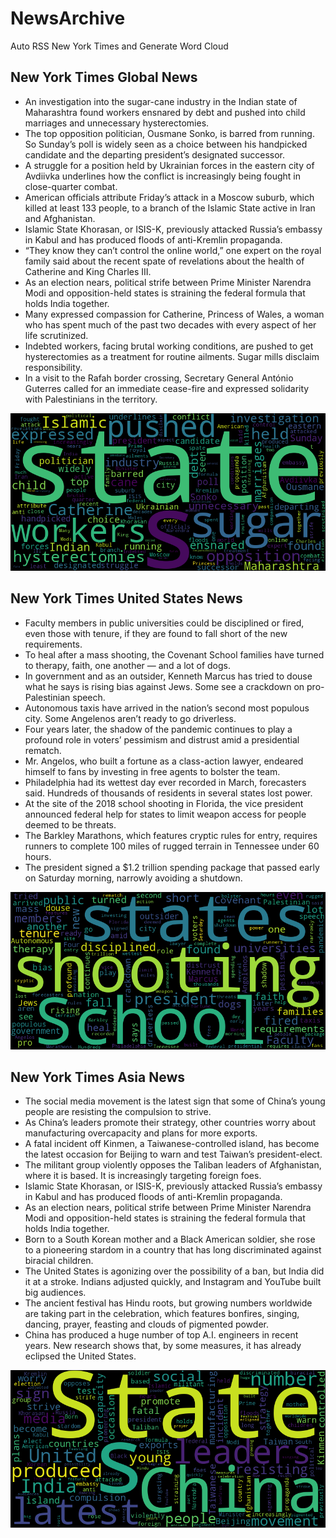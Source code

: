 # NewsArchive
Auto RSS New York Times and Generate Word Cloud

## New York Times Global News
* An investigation into the sugar-cane industry in the Indian state of Maharashtra found workers ensnared by debt and pushed into child marriages and unnecessary hysterectomies.
* The top opposition politician, Ousmane Sonko, is barred from running. So Sunday’s poll is widely seen as a choice between his handpicked candidate and the departing president’s designated successor.
* A struggle for a position held by Ukrainian forces in the eastern city of Avdiivka underlines how the conflict is increasingly being fought in close-quarter combat.
* American officials attribute Friday’s attack in a Moscow suburb, which killed at least 133 people, to a branch of the Islamic State active in Iran and Afghanistan.
* Islamic State Khorasan, or ISIS-K, previously attacked Russia’s embassy in Kabul and has produced floods of anti-Kremlin propaganda.
* “They know they can’t control the online world,” one expert on the royal family said about the recent spate of revelations about the health of Catherine and King Charles III.
* As an election nears, political strife between Prime Minister Narendra Modi and opposition-held states is straining the federal formula that holds India together.
* Many expressed compassion for Catherine, Princess of Wales, a woman who has spent much of the past two decades with every aspect of her life scrutinized.
* Indebted workers, facing brutal working conditions, are pushed to get hysterectomies as a treatment for routine ailments. Sugar mills disclaim responsibility.
* In a visit to the Rafah border crossing, Secretary General António Guterres called for an immediate cease-fire and expressed solidarity with Palestinians in the territory.

![Global](./global.png)
## New York Times United States News
* Faculty members in public universities could be disciplined or fired, even those with tenure, if they are found to fall short of the new requirements.
* To heal after a mass shooting, the Covenant School families have turned to therapy, faith, one another — and a lot of dogs.
* In government and as an outsider, Kenneth Marcus has tried to douse what he says is rising bias against Jews. Some see a crackdown on pro-Palestinian speech.
* Autonomous taxis have arrived in the nation’s second most populous city. Some Angelenos aren’t ready to go driverless.
* Four years later, the shadow of the pandemic continues to play a profound role in voters’ pessimism and distrust amid a presidential rematch.
* Mr. Angelos, who built a fortune as a class-action lawyer, endeared himself to fans by investing in free agents to bolster the team.
* Philadelphia had its wettest day ever recorded in March, forecasters said. Hundreds of thousands of residents in several states lost power.
* At the site of the 2018 school shooting in Florida, the vice president announced federal help for states to limit weapon access for people deemed to be threats.
* The Barkley Marathons, which features cryptic rules for entry, requires runners to complete 100 miles of rugged terrain in Tennessee under 60 hours.
* The president signed a $1.2 trillion spending package that passed early on Saturday morning, narrowly avoiding a shutdown.

![US](./usnews.png)
## New York Times Asia News
* The social media movement is the latest sign that some of China’s young people are resisting the compulsion to strive.
* As China’s leaders promote their strategy, other countries worry about manufacturing overcapacity and plans for more exports.
* A fatal incident off Kinmen, a Taiwanese-controlled island, has become the latest occasion for Beijing to warn and test Taiwan’s president-elect.
* The militant group violently opposes the Taliban leaders of Afghanistan, where it is based. It is increasingly targeting foreign foes.
* Islamic State Khorasan, or ISIS-K, previously attacked Russia’s embassy in Kabul and has produced floods of anti-Kremlin propaganda.
* As an election nears, political strife between Prime Minister Narendra Modi and opposition-held states is straining the federal formula that holds India together.
* Born to a South Korean mother and a Black American soldier, she rose to a pioneering stardom in a country that has long discriminated against biracial children.
* The United States is agonizing over the possibility of a ban, but India did it at a stroke. Indians adjusted quickly, and Instagram and YouTube built big audiences.
* The ancient festival has Hindu roots, but growing numbers worldwide are taking part in the celebration, which features bonfires, singing, dancing, prayer, feasting and clouds of pigmented powder.
* China has produced a huge number of top A.I. engineers in recent years. New research shows that, by some measures, it has already eclipsed the United States.

![Asian](./asian.png)
